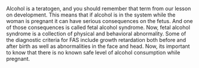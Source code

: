 Alcohol is a teratogen, and you should remember that term from our lesson on
development. This means that if alcohol is in the system while the woman is
pregnant it can have serious consequences on the fetus. And one of those
consequences is called fetal alcohol syndrome. Now, fetal alcohol syndrome is a
collection of physical and behavioral abnormality. Some of the diagnostic
criteria for FAS include growth retardation both before and after birth as well
as abnormalities in the face and head. Now, its important to know that there is
no known safe level of alcohol consumption while pregnant.

